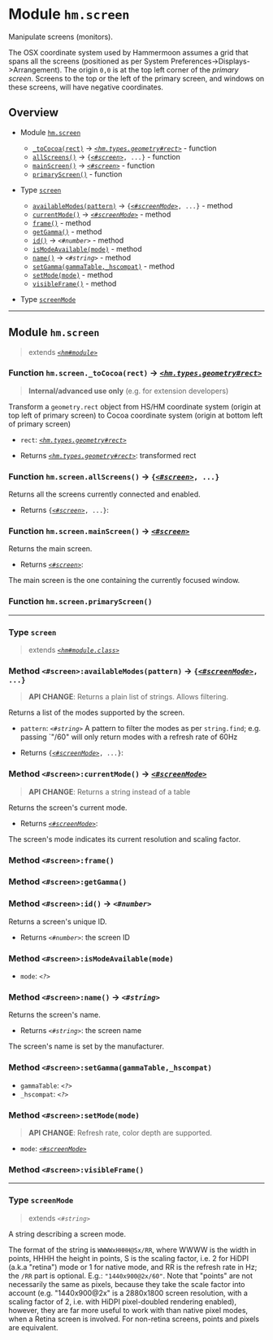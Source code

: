 # Module `hm.screen`

Manipulate screens (monitors).

The OSX coordinate system used by Hammermoon assumes a grid that spans all the screens (positioned as per
System Preferences->Displays->Arrangement). The origin `0,0` is at the top left corner of the *primary screen*.
Screens to the top or the left of the primary screen, and windows on these screens, will have negative coordinates.

## Overview


* Module [`hm.screen`](hm.screen.md#module-hmscreen)
  * [`_toCocoa(rect)`](hm.screen.md#function-hmscreentococoarect---hmtypesgeometryrect) -> [_`<hm.types.geometry#rect>`_](hm.types.geometry.md#type-rect) - function
  * [`allScreens()`](hm.screen.md#function-hmscreenallscreens---screen-) -> `{`[_`<#screen>`_](hm.screen.md#type-screen)`, ...}` - function
  * [`mainScreen()`](hm.screen.md#function-hmscreenmainscreen---screen) -> [_`<#screen>`_](hm.screen.md#type-screen) - function
  * [`primaryScreen()`](hm.screen.md#function-hmscreenprimaryscreen) - function


* Type [`screen`](hm.screen.md#type-screen)
  * [`availableModes(pattern)`](hm.screen.md#method-screenavailablemodespattern---screenmode-) -> `{`[_`<#screenMode>`_](hm.screen.md#type-screenmode)`, ...}` - method
  * [`currentMode()`](hm.screen.md#method-screencurrentmode---screenmode) -> [_`<#screenMode>`_](hm.screen.md#type-screenmode) - method
  * [`frame()`](hm.screen.md#method-screenframe) - method
  * [`getGamma()`](hm.screen.md#method-screengetgamma) - method
  * [`id()`](hm.screen.md#method-screenid---number) -> _`<#number>`_ - method
  * [`isModeAvailable(mode)`](hm.screen.md#method-screenismodeavailablemode) - method
  * [`name()`](hm.screen.md#method-screenname---string) -> _`<#string>`_ - method
  * [`setGamma(gammaTable,_hscompat)`](hm.screen.md#method-screensetgammagammatablehscompat) - method
  * [`setMode(mode)`](hm.screen.md#method-screensetmodemode) - method
  * [`visibleFrame()`](hm.screen.md#method-screenvisibleframe) - method


* Type [`screenMode`](hm.screen.md#type-screenmode)






------------------

## Module `hm.screen`

> extends [_`<hm#module>`_](hm.md#class-module)






### Function `hm.screen._toCocoa(rect)` -> [_`<hm.types.geometry#rect>`_](hm.types.geometry.md#type-rect)

> **Internal/advanced use only** (e.g. for extension developers)

Transform a `geometry.rect` object from HS/HM coordinate system (origin at top left of primary screen)
to Cocoa coordinate system (origin at bottom left of primary screen)

* `rect`: [_`<hm.types.geometry#rect>`_](hm.types.geometry.md#type-rect) 



* Returns [_`<hm.types.geometry#rect>`_](hm.types.geometry.md#type-rect): transformed rect




### Function `hm.screen.allScreens()` -> `{`[_`<#screen>`_](hm.screen.md#type-screen)`, ...}`

Returns all the screens currently connected and enabled.



* Returns `{`[_`<#screen>`_](hm.screen.md#type-screen)`, ...}`: 




### Function `hm.screen.mainScreen()` -> [_`<#screen>`_](hm.screen.md#type-screen)

Returns the main screen.



* Returns [_`<#screen>`_](hm.screen.md#type-screen): 

The main screen is the one containing the currently focused window.


### Function `hm.screen.primaryScreen()`








------------------

### Type `screen`

> extends [_`<hm#module.class>`_](hm.md#class-moduleclass)






### Method `<#screen>:availableModes(pattern)` -> `{`[_`<#screenMode>`_](hm.screen.md#type-screenmode)`, ...}`

> **API CHANGE**: Returns a plain list of strings. Allows filtering.

Returns a list of the modes supported by the screen.

* `pattern`: _`<#string>`_ A pattern to filter the modes as per `string.find`; e.g. passing `"/60" will only return modes with a refresh rate of 60Hz



* Returns `{`[_`<#screenMode>`_](hm.screen.md#type-screenmode)`, ...}`: 




### Method `<#screen>:currentMode()` -> [_`<#screenMode>`_](hm.screen.md#type-screenmode)

> **API CHANGE**: Returns a string instead of a table

Returns the screen's current mode.



* Returns [_`<#screenMode>`_](hm.screen.md#type-screenmode): 

The screen's mode indicates its current resolution and scaling factor.


### Method `<#screen>:frame()`






### Method `<#screen>:getGamma()`






### Method `<#screen>:id()` -> _`<#number>`_

Returns a screen's unique ID.



* Returns _`<#number>`_: the screen ID




### Method `<#screen>:isModeAvailable(mode)`



* `mode`: _`<?>`_ 




### Method `<#screen>:name()` -> _`<#string>`_

Returns the screen's name.



* Returns _`<#string>`_: the screen name

The screen's name is set by the manufacturer.


### Method `<#screen>:setGamma(gammaTable,_hscompat)`



* `gammaTable`: _`<?>`_ 
* `_hscompat`: _`<?>`_ 




### Method `<#screen>:setMode(mode)`

> **API CHANGE**: Refresh rate, color depth are supported.



* `mode`: [_`<#screenMode>`_](hm.screen.md#type-screenmode) 




### Method `<#screen>:visibleFrame()`








------------------

### Type `screenMode`

> extends _`<#string>`_

A string describing a screen mode.

The format of the string is `WWWWxHHHH@Sx/RR`, where WWWW is the width in points, HHHH the height in points,
 S is the scaling factor, i.e. 2 for HiDPI (a.k.a "retina") mode or 1 for native mode, and RR is the refresh
 rate in Hz; the `/RR` part is optional. E.g.: `"1440x900@2x/60"`.
 Note that "points" are not necessarily the same as pixels, because they take the scale factor into account
 (e.g. "1440x900@2x" is a 2880x1800 screen resolution, with a scaling factor of 2, i.e. with HiDPI pixel-doubled
 rendering enabled), however, they are far more useful to work with than native pixel modes, when a Retina screen
 is involved. For non-retina screens, points and pixels are equivalent.



